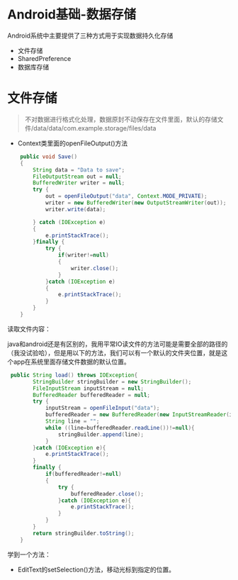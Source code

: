 # Android基础-数据存储

Android系统中主要提供了三种方式用于实现数据持久化存储

* 文件存储
* SharedPreference
* 数据库存储

# 文件存储

> 不对数据进行格式化处理，数据原封不动保存在文件里面，默认的存储文件/data/data/com.example.storage/files/data

* Context类里面的openFileOutput()方法

~~~java
    public void Save()
    {
        String data = "Data to save";
        FileOutputStream out = null;
        BufferedWriter writer = null;
        try {
            out = openFileOutput("data", Context.MODE_PRIVATE);
            writer = new BufferedWriter(new OutputStreamWriter(out));
            writer.write(data);

        } catch (IOException e)
        {
            e.printStackTrace();
        }finally {
            try {
                if(writer!=null)
                {
                    writer.close();
                }
            }catch (IOException e)
            {
                e.printStackTrace();
            }
        }
    }
~~~

读取文件内容：

java和android还是有区别的，我用平常IO读文件的方法可能是需要全部的路径的（我没试验哈），但是用以下的方法，我们可以有一个默认的文件夹位置，就是这个app在系统里面存储文件数据的默认位置。

~~~java
 public String load() throws IOException{
        StringBuilder stringBuilder = new StringBuilder();
        FileInputStream inputStream = null;
        BufferedReader bufferedReader = null;
        try {
            inputStream = openFileInput("data");
            bufferedReader = new BufferedReader(new InputStreamReader(inputStream));
            String line = "";
            while ((line=bufferedReader.readLine())!=null){
                stringBuilder.append(line);
            }
        }catch (IOException e){
            e.printStackTrace();
        }
        finally {
            if(bufferedReader!=null)
            {
                try {
                    bufferedReader.close();
                }catch (IOException e){
                    e.printStackTrace();
                }
            }
        }
        return stringBuilder.toString();
    }
~~~

学到一个方法：

* EditText的setSelection()方法，移动光标到指定的位置。



